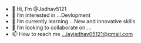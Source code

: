 - 👋 Hi, I’m @Jadhav5121
- 👀 I’m interested in ...Devlopment
- 🌱 I’m currently learning ...New and innovative skills
- 💞️ I’m looking to collaborate on ...
- 📫 How to reach me ...jayjadhav05121@gmail.com

<!---
Jadhav5121/Jadhav5121 is a ✨ special ✨ repository because its `README.md` (this file) appears on your GitHub profile.
You can click the Preview link to take a look at your changes.
--->
